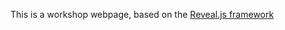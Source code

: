 This is a workshop webpage, based on the [Reveal.js framework](https://github.com/hakimel/reveal.js)